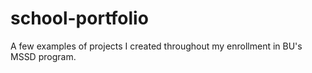 # school-portfolio
A few examples of projects I created throughout my enrollment in BU's MSSD program.
